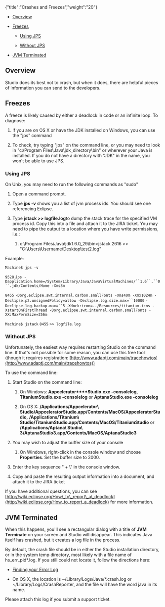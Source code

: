 {"title":"Crashes and Freezes","weight":"20"}

* [Overview](#overview)

* [Freezes](#freezes)

    * [Using JPS](#using-jps)

    * [Without JPS](#without-jps)

* [JVM Terminated](#jvm-terminated)

## Overview

Studio does its best not to crash, but when it does, there are helpful pieces of information you can send to the developers.

## Freezes

A freeze is likely caused by either a deadlock in code or an infinite loop. To diagnose:

1. If you are on OS X or have the JDK installed on Windows, you can use the "jps" command

2. To check, try typing "jps" on the command line, or you may need to look in "c:\\Program Files\\Java\\jdk\_directory\\bin" or wherever your Java is installed. If you do not have a directory with "JDK" in the name, you won't be able to use JPS.

### Using JPS

On Unix, you may need to run the following commands as "sudo"

1. Open a command prompt.

2. Type **jps -v** shows you a list of jvm process ids. You should see one referencing Eclipse.

3. Type **jstack <pid> >> logfile.log**to dump the stack trace for the specified VM process id. Copy this into a file and attach it to the JIRA ticket. You may need to pipe the output to a location where you have write permissions, i.e.:

    1. c:\\Program Files\\Java\\jdk1.6.0\_29\\bin>jstack 2616 >> "C:\\Users\\Username\\Desktop\\test2.log"

Example:

`Machine$ jps -v`

`9528` `Jps -Dapplication.home=/System/Library/Java/JavaVirtualMachines/``1.6``.``0``.jdk/Contents/Home -Xms8m`

`8455` `-Dorg.eclipse.swt.internal.carbon.smallFonts -Xms40m -Xmx1024m -Declipse.p2.unsignedPolicy=allow -Declipse.log.size.max=``10000` `-Declipse.log.backup.max=``5` `-Xdock:icon=../Resources/titanium.icns -XstartOnFirstThread -Dorg.eclipse.swt.internal.carbon.smallFonts -XX:MaxPermSize=256m`

`Machine$ jstack` `8455` `>> logfile.log`

### Without JPS

Unfortunately, the easiest way requires restarting Studio on the command line. If that's not possible for some reason, you can use this free tool (though it requires registration: [http://www.adaptj.com/main/tracehowtos](http://www.adaptj.com/main/tracehowtos))

To use the command line:

1. Start Studio on the command line:

    1. On Windows: **Appcelerator****Studio.exe -consolelog,** **TitaniumStudio.exe -consolelog** or **AptanaStudio.exe -consolelog**

    2. On OS X: **/Applications/Appcelerator\\ Studio/AppceleratorStudio.app/Contents/MacOS/AppceleratorStudio,** **/Applications/Titanium\\ Studio/TitaniumStudio.app/Contents/MacOS/TitaniumStudio** or **/Applications/Aptana\\ Studio\\ 3/AptanaStudio3.app/Contents/MacOS/AptanaStudio3**

2. You may wish to adjust the buffer size of your console

    1. On Windows, right-click in the console window and choose **Properties**. Set the buffer size to 3000.

3. Enter the key sequence "<ctrl> + \\" in the console window.

4. Copy and paste the resulting output information into a document, and attach it to the JIRA ticket

If you have additional questions, you can see [http://wiki.eclipse.org/How\_to\_report\_a\_deadlock](http://wiki.eclipse.org/How_to_report_a_deadlock) for more information.

## JVM Terminated

When this happens, you'll see a rectangular dialog with a title of **JVM Terminate** on your screen and Studio will disappear. This indicates Java itself has crashed, but it creates a log file in the process.

By default, the crash file should be in either the Studio installation directory, or in the system temp directory, most likely with a file name of hs\_err\_pid\*.log. If you still could not locate it, follow the directions here:

* [Finding your Error Log](http://www.oracle.com/technetwork/java/javase/felog-138657.html#gbwcy)

* On OS X, the location is ~/Library/Logs/Java/\*.crash.log or ~/Library/Logs/CrashReporter, and the file will have the word java in its name.

Please attach this log if you submit a support ticket.
